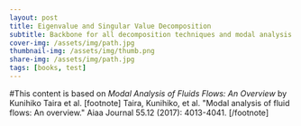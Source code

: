 ```yaml
---
layout: post
title: Eigenvalue and Singular Value Decomposition
subtitle: Backbone for all decomposition techniques and modal analysis
cover-img: /assets/img/path.jpg
thumbnail-img: /assets/img/thumb.png
share-img: /assets/img/path.jpg
tags: [books, test]
---
```


#This content is based on *Modal Analysis of Fluids Flows: An Overview* by Kunihiko Taira et al. [footnote] Taira, Kunihiko, et al. "Modal analysis of fluid flows: An overview." Aiaa Journal 55.12 (2017): 4013-4041. [/footnote]

